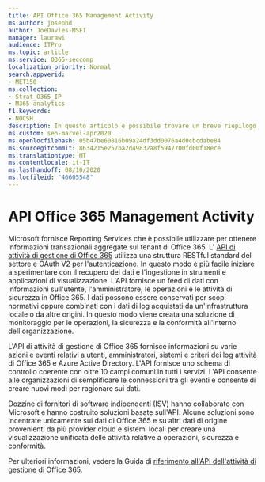 ```yaml
---
title: API Office 365 Management Activity
ms.author: josephd
author: JoeDavies-MSFT
manager: laurawi
audience: ITPro
ms.topic: article
ms.service: O365-seccomp
localization_priority: Normal
search.appverid:
- MET150
ms.collection:
- Strat_O365_IP
- M365-analytics
f1.keywords:
- NOCSH
description: In questo articolo è possibile trovare un breve riepilogo sull'API di attività di gestione di Office 365 e sulle informazioni fornite dai registri delle attività.
ms.custom: seo-marvel-apr2020
ms.openlocfilehash: 05b47be60816b09a24df3dd0076a4d0cbcdabe84
ms.sourcegitcommit: 8634215e257ba2d49832a8f5947700fd00f18ece
ms.translationtype: MT
ms.contentlocale: it-IT
ms.lasthandoff: 08/10/2020
ms.locfileid: "46605548"
---
```

# <a name="office-365-management-activity-api"></a>API Office 365 Management Activity

Microsoft fornisce Reporting Services che è possibile utilizzare per ottenere informazioni transazionali aggregate sul tenant di Office 365. L' [API di attività di gestione di Office 365](https://docs.microsoft.com/office/office-365-management-api/office-365-management-apis-overview#office-365-management-activity-api) utilizza una struttura RESTful standard del settore e OAuth V2 per l'autenticazione. In questo modo è più facile iniziare a sperimentare con il recupero dei dati e l'ingestione in strumenti e applicazioni di visualizzazione. L'API fornisce un feed di dati con informazioni sull'utente, l'amministratore, le operazioni e le attività di sicurezza in Office 365. I dati possono essere conservati per scopi normativi oppure combinati con i dati di log acquistati da un'infrastruttura locale o da altre origini. In questo modo viene creata una soluzione di monitoraggio per le operazioni, la sicurezza e la conformità all'interno dell'organizzazione.

L'API di attività di gestione di Office 365 fornisce informazioni su varie azioni e eventi relativi a utenti, amministratori, sistemi e criteri dei log attività di Office 365 e Azure Active Directory. L'API fornisce uno schema di controllo coerente con oltre 10 campi comuni in tutti i servizi. L'API consente alle organizzazioni di semplificare le connessioni tra gli eventi e consente di creare nuovi modi per ragionare sui dati.

Dozzine di fornitori di software indipendenti (ISV) hanno collaborato con Microsoft e hanno costruito soluzioni basate sull'API. Alcune soluzioni sono incentrate unicamente sui dati di Office 365 e su altri dati di origine provenienti da più provider cloud e sistemi locali per creare una visualizzazione unificata delle attività relative a operazioni, sicurezza e conformità. 

Per ulteriori informazioni, vedere la Guida di [riferimento all'API dell'attività di gestione di Office 365](https://docs.microsoft.com/office/office-365-management-api/office-365-management-activity-api-reference).
